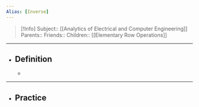 ```yaml
---
Alias: [Inverse]
---
```

> [!Info]
> Subject:: [[Analytics of Electrical and Computer Engineering]]
> Parents:: 
> Friends:: 
> Children:: [[Elementary Row Operations]]
---
- ## Definition
	- 
---
- ## Practice